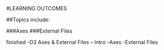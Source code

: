 #LEARNING OUTCOMES

##Topics include:

###Axes
###External Files

finished
-D3 Axes & External Files – Intro
-Axes
-External Files